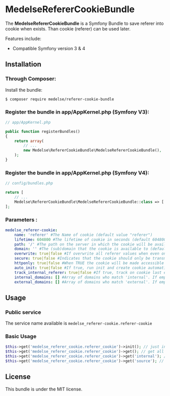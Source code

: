 # MedelseRefererCookieBundle

The **MedelseRefererCookieBundle** is a Symfony Bundle to save referer into cookie when exists. Than cookie (referer) can be used later.


Features include:

- Compatible Symfony version 3 & 4


## Installation

### Through Composer:

Install the bundle:

```
$ composer require medelse/referer-cookie-bundle
```

### Register the bundle in app/AppKernel.php (Symfony V3):

``` php
// app/AppKernel.php

public function registerBundles()
{
    return array(
        // ...
        new Medelse\RefererCookieBundle\MedelseRefererCookieBundle(),
    );
}
```

### Register the bundle in app/AppKernel.php (Symfony V4):

``` php
// config/bundles.php

return [
    // ...
    Medelse\RefererCookieBundle\MedelseRefererCookieBundle::class => ['all' => true],
];
```

### Parameters :

``` yml
medelse_referer-cookie:
    name: 'referer' #The Name of cookie (default value "referer")
    lifetime: 604800 #The lifetime of cookie in seconds (default 604800 => 7 days)
    path: '/' #The path on the server in which the cookie will be available on (default '/')
    domain: '' #The (sub)domain that the cookie is available to (default '' so use current domain)
    overwrite: true|false #If overwrite all referer values when even one is set in get (default true)
    secure: true|false #Indicates that the cookie should only be transmitted over a secure HTTPS connection from the client (default false)
    httponly: true|false #When TRUE the cookie will be made accessible only through the HTTP protocol (default false)
    auto_init: true|false #If true, run init and create cookie automatically. If false you have to call init manually (default true)
    track_internal_referer: true|false #If true, track on cookie last external and last internal referer (default false)
    internal_domains: [] #Array of domains who match 'internal'. If empty, watch if referer match external list. Wildcard for (sub)domain can be used
    external_domains: [] #Array of domains who match 'external'. If empty, all referes not internal are saved as external. Wildcard for (sub)domain can be used
```

## Usage

### Public service

The service name available is `medelse_referer-cookie.referer-cookie`

### Basic Usage

``` php
$this->get('medelse_referer_cookie.referer_cookie')->init(); // just init - read referer params and cookie and save new values. (optionnal if auto_init config is TRUE or automatically called when call get() method)
$this->get('medelse_referer_cookie.referer_cookie')->get(); // get all cookies as array
$this->get('medelse_referer_cookie.referer_cookie')->get('internal'); // get referer_internal (can use 'internal' or 'external')
$this->get('medelse_referer_cookie.referer_cookie')->get('source'); // get referer_internal
```



## License

This bundle is under the MIT license.